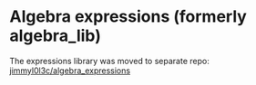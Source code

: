 # Algebra expressions (formerly algebra_lib)

The expressions library was moved to separate repo: [jimmyl0l3c/algebra_expressions](https://github.com/jimmyl0l3c/algebra_expressions)
